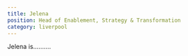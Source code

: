 ```yaml
---
title: Jelena
position: Head of Enablement, Strategy & Transformation
category: liverpool
---
```

Jelena is..........